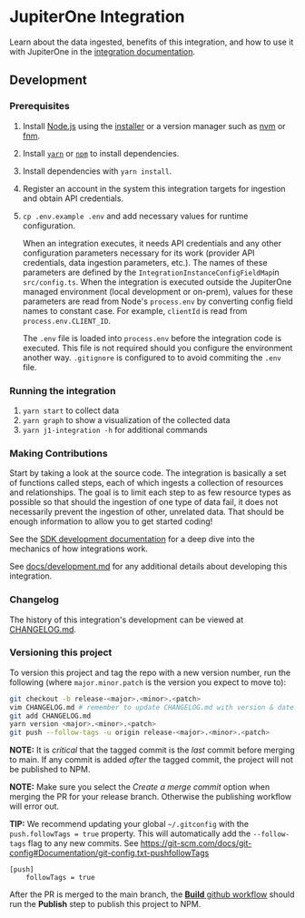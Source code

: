 # JupiterOne Integration

Learn about the data ingested, benefits of this integration, and how to use it
with JupiterOne in the [integration documentation](docs/jupiterone.md).

## Development

### Prerequisites

1. Install [Node.js](https://nodejs.org/) using the
   [installer](https://nodejs.org/en/download/) or a version manager such as
   [nvm](https://github.com/nvm-sh/nvm) or [fnm](https://github.com/Schniz/fnm).
2. Install [`yarn`](https://yarnpkg.com/getting-started/install) or
   [`npm`](https://github.com/npm/cli#installation) to install dependencies.
3. Install dependencies with `yarn install`.
4. Register an account in the system this integration targets for ingestion and
   obtain API credentials.
5. `cp .env.example .env` and add necessary values for runtime configuration.

   When an integration executes, it needs API credentials and any other
   configuration parameters necessary for its work (provider API credentials,
   data ingestion parameters, etc.). The names of these parameters are defined
   by the `IntegrationInstanceConfigFieldMap`in `src/config.ts`. When the
   integration is executed outside the JupiterOne managed environment (local
   development or on-prem), values for these parameters are read from Node's
   `process.env` by converting config field names to constant case. For example,
   `clientId` is read from `process.env.CLIENT_ID`.

   The `.env` file is loaded into `process.env` before the integration code is
   executed. This file is not required should you configure the environment
   another way. `.gitignore` is configured to to avoid commiting the `.env`
   file.

### Running the integration

1. `yarn start` to collect data
2. `yarn graph` to show a visualization of the collected data
3. `yarn j1-integration -h` for additional commands

### Making Contributions

Start by taking a look at the source code. The integration is basically a set of
functions called steps, each of which ingests a collection of resources and
relationships. The goal is to limit each step to as few resource types as
possible so that should the ingestion of one type of data fail, it does not
necessarily prevent the ingestion of other, unrelated data. That should be
enough information to allow you to get started coding!

See the
[SDK development documentation](https://github.com/JupiterOne/sdk/blob/main/docs/integrations/development.md)
for a deep dive into the mechanics of how integrations work.

See [docs/development.md](docs/development.md) for any additional details about
developing this integration.

### Changelog

The history of this integration's development can be viewed at
[CHANGELOG.md](CHANGELOG.md).

### Versioning this project

To version this project and tag the repo with a new version number, run the
following (where `major.minor.patch` is the version you expect to move to):

```sh
git checkout -b release-<major>.<minor>.<patch>
vim CHANGELOG.md # remember to update CHANGELOG.md with version & date!
git add CHANGELOG.md
yarn version <major>.<minor>.<patch>
git push --follow-tags -u origin release-<major>.<minor>.<patch>
```

**NOTE:** It is _critical_ that the tagged commit is the _last_ commit before
merging to main. If any commit is added _after_ the tagged commit, the project
will not be published to NPM.

**NOTE:** Make sure you select the _Create a merge commit_ option when merging
the PR for your release branch. Otherwise the publishing workflow will error
out.

**TIP:** We recommend updating your global `~/.gitconfig` with the
`push.followTags = true` property. This will automatically add the
`--follow-tags` flag to any new commits. See
<https://git-scm.com/docs/git-config#Documentation/git-config.txt-pushfollowTags>

```
[push]
	followTags = true
```

After the PR is merged to the main branch, the
[**Build** github workflow](./.github/workflows/build.yml) should run the
**Publish** step to publish this project to NPM.
